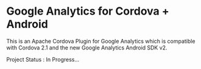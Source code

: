 Google Analytics for Cordova + Android
============================

This is an Apache Cordova Plugin for Google Analytics which is compatible with Cordova 2.1 and the new Google Analytics Android SDK v2.

Project Status : In Progress...